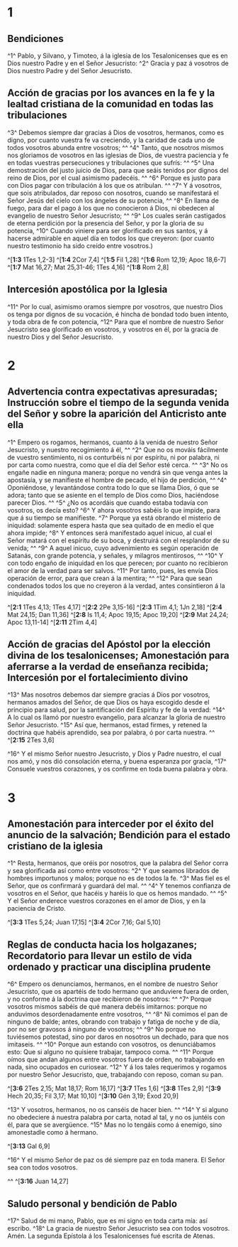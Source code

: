 # 1 
## Bendiciones
^1^ Pablo, y Silvano, y Timoteo, á la iglesia de los Tesalonicenses que es en Dios nuestro Padre y en el Señor Jesucristo: ^2^ Gracia y paz á vosotros de Dios nuestro Padre y del Señor Jesucristo. 



## Acción de gracias por los avances en la fe y la lealtad cristiana de la comunidad en todas las tribulaciones
^3^ Debemos siempre dar gracias á Dios de vosotros, hermanos, como es digno, por cuanto vuestra fe va creciendo, y la caridad de cada uno de todos vosotros abunda entre vosotros; ^^ ^4^ Tanto, que nosotros mismos nos gloriamos de vosotros en las iglesias de Dios, de vuestra paciencia y fe en todas vuestras persecuciones y tribulaciones que sufrís: ^^ ^5^ Una demostración del justo juicio de Dios, para que seáis tenidos por dignos del reino de Dios, por el cual asimismo padecéis. ^^ ^6^ Porque es justo para con Dios pagar con tribulación á los que os atribulan. ^^ ^7^ Y á vosotros, que sois atribulados, dar reposo con nosotros, cuando se manifestará el Señor Jesús del cielo con los ángeles de su potencia, ^^ ^8^ En llama de fuego, para dar el pago á los que no conocieron á Dios, ni obedecen al evangelio de nuestro Señor Jesucristo; ^^ ^9^ Los cuales serán castigados de eterna perdición por la presencia del Señor, y por la gloria de su potencia, ^10^ Cuando viniere para ser glorificado en sus santos, y á hacerse admirable en aquel día en todos los que creyeron: (por cuanto nuestro testimonio ha sido creído entre vosotros.) 


^[**1:3** 1Tes 1,2-3] ^[**1:4** 2Cor 7,4] ^[**1:5** Fil 1,28] ^[**1:6** Rom 12,19; Apoc 18,6-7] ^[**1:7** Mat 16,27; Mat 25,31-46; 1Tes 4,16] ^[**1:8** Rom 2,8]

## Intercesión apostólica por la Iglesia
^11^ Por lo cual, asimismo oramos siempre por vosotros, que nuestro Dios os tenga por dignos de su vocación, é hincha de bondad todo buen intento, y toda obra de fe con potencia, ^12^ Para que el nombre de nuestro Señor Jesucristo sea glorificado en vosotros, y vosotros en él, por la gracia de nuestro Dios y del Señor Jesucristo. 

# 2 
## Advertencia contra expectativas apresuradas; Instrucción sobre el tiempo de la segunda venida del Señor y sobre la aparición del Anticristo ante ella
^1^ Empero os rogamos, hermanos, cuanto á la venida de nuestro Señor Jesucristo, y nuestro recogimiento á él, ^^ ^2^ Que no os mováis fácilmente de vuestro sentimiento, ni os conturbéis ni por espíritu, ni por palabra, ni por carta como nuestra, como que el día del Señor esté cerca. ^^ ^3^ No os engañe nadie en ninguna manera; porque no vendrá sin que venga antes la apostasía, y se manifieste el hombre de pecado, el hijo de perdición, ^^ ^4^ Oponiéndose, y levantándose contra todo lo que se llama Dios, ó que se adora; tanto que se asiente en el templo de Dios como Dios, haciéndose parecer Dios. ^^ ^5^ ¿No os acordáis que cuando estaba todavía con vosotros, os decía esto? ^6^ Y ahora vosotros sabéis lo que impide, para que á su tiempo se manifieste. ^7^ Porque ya está obrando el misterio de iniquidad: solamente espera hasta que sea quitado de en medio el que ahora impide; ^8^ Y entonces será manifestado aquel inicuo, al cual el Señor matará con el espíritu de su boca, y destruirá con el resplandor de su venida; ^^ ^9^ A aquel inicuo, cuyo advenimiento es según operación de Satanás, con grande potencia, y señales, y milagros mentirosos, ^^ ^10^ Y con todo engaño de iniquidad en los que perecen; por cuanto no recibieron el amor de la verdad para ser salvos. ^11^ Por tanto, pues, les envía Dios operación de error, para que crean á la mentira; ^^ ^12^ Para que sean condenados todos los que no creyeron á la verdad, antes consintieron á la iniquidad. 


^[**2:1** 1Tes 4,13; 1Tes 4,17] ^[**2:2** 2Pe 3,15-16] ^[**2:3** 1Tim 4,1; 1Jn 2,18] ^[**2:4** Mat 24,15; Dan 11,36] ^[**2:8** Is 11,4; Apoc 19,15; Apoc 19,20] ^[**2:9** Mat 24,24; Apoc 13,11-14] ^[**2:11** 2Tim 4,4]

## Acción de gracias del Apóstol por la elección divina de los tesalonicenses; Amonestación para aferrarse a la verdad de enseñanza recibida; Intercesión por el fortalecimiento divino
^13^ Mas nosotros debemos dar siempre gracias á Dios por vosotros, hermanos amados del Señor, de que Dios os haya escogido desde el principio para salud, por la santificación del Espíritu y fe de la verdad: ^14^ A lo cual os llamó por nuestro evangelio, para alcanzar la gloria de nuestro Señor Jesucristo. ^15^ Así que, hermanos, estad firmes, y retened la doctrina que habéis aprendido, sea por palabra, ó por carta nuestra. 
^^ 
^[**2:15** 2Tes 3,6]

^16^ Y el mismo Señor nuestro Jesucristo, y Dios y Padre nuestro, el cual nos amó, y nos dió consolación eterna, y buena esperanza por gracia, ^17^ Consuele vuestros corazones, y os confirme en toda buena palabra y obra. 

# 3 
## Amonestación para interceder por el éxito del anuncio de la salvación; Bendición para el estado cristiano de la iglesia
^1^ Resta, hermanos, que oréis por nosotros, que la palabra del Señor corra y sea glorificada así como entre vosotros: ^2^ Y que seamos librados de hombres importunos y malos; porque no es de todos la fe. ^3^ Mas fiel es el Señor, que os confirmará y guardará del mal. ^^ ^4^ Y tenemos confianza de vosotros en el Señor, que hacéis y haréis lo que os hemos mandado. ^^ ^5^ Y el Señor enderece vuestros corazones en el amor de Dios, y en la paciencia de Cristo. 


^[**3:3** 1Tes 5,24; Juan 17,15] ^[**3:4** 2Cor 7,16; Gal 5,10]

## Reglas de conducta hacia los holgazanes; Recordatorio para llevar un estilo de vida ordenado y practicar una disciplina prudente
^6^ Empero os denunciamos, hermanos, en el nombre de nuestro Señor Jesucristo, que os apartéis de todo hermano que anduviere fuera de orden, y no conforme á la doctrina que recibieron de nosotros: ^^ ^7^ Porque vosotros mismos sabéis de qué manera debéis imitarnos: porque no anduvimos desordenadamente entre vosotros, ^^ ^8^ Ni comimos el pan de ninguno de balde; antes, obrando con trabajo y fatiga de noche y de día, por no ser gravosos á ninguno de vosotros; ^^ ^9^ No porque no tuviésemos potestad, sino por daros en nosotros un dechado, para que nos imitaseis. ^^ ^10^ Porque aun estando con vosotros, os denunciábamos esto: Que si alguno no quisiere trabajar, tampoco coma. ^^ ^11^ Porque oímos que andan algunos entre vosotros fuera de orden, no trabajando en nada, sino ocupados en curiosear. ^12^ Y á los tales requerimos y rogamos por nuestro Señor Jesucristo, que, trabajando con reposo, coman su pan. 

^[**3:6** 2Tes 2,15; Mat 18,17; Rom 16,17] ^[**3:7** 1Tes 1,6] ^[**3:8** 1Tes 2,9] ^[**3:9** Hech 20,35; Fil 3,17; Mat 10,10] ^[**3:10** Gén 3,19; Éxod 20,9]

^13^ Y vosotros, hermanos, no os canséis de hacer bien. ^^ ^14^ Y si alguno no obedeciere á nuestra palabra por carta, notad al tal, y no os juntéis con él, para que se avergüence. ^15^ Mas no lo tengáis como á enemigo, sino amonestadle como á hermano. 

^[**3:13** Gal 6,9]

^16^ Y el mismo Señor de paz os dé siempre paz en toda manera. El Señor sea con todos vosotros. 

^^ 
^[**3:16** Juan 14,27]

## Saludo personal y bendición de Pablo
^17^ Salud de mi mano, Pablo, que es mi signo en toda carta mía: así escribo. ^18^ La gracia de nuestro Señor Jesucristo sea con todos vosotros. Amén. La segunda Epístola á los Tesalonicenses fué escrita de Atenas. 